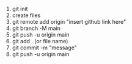 1. git init
2. create files
3. git remote add origin "insert github link here"
4. git branch -M main
5. git push -u origin main
6. git add . (or file name)
7. git commit -m "message"
8. git push -u origin main